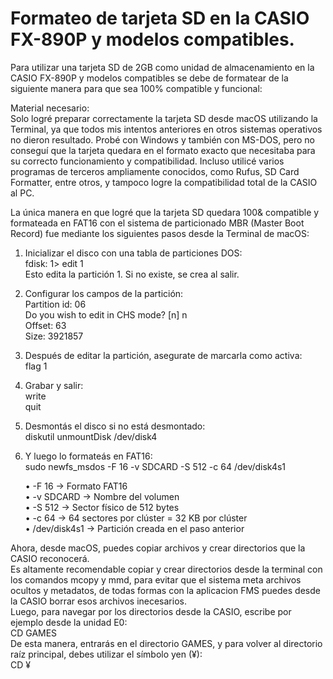 # Formateo de tarjeta SD en la CASIO FX-890P y modelos compatibles.

Para utilizar una tarjeta SD de 2GB como unidad de almacenamiento en la CASIO FX-890P y modelos compatibles se debe de formatear de la siguiente manera para que sea 100% compatible y funcional: <br>

Material necesario: <br>
Solo logré preparar correctamente la tarjeta SD desde macOS utilizando la Terminal, ya que todos mis intentos anteriores en otros sistemas operativos no dieron resultado. Probé con Windows y también con MS-DOS, pero no conseguí que la tarjeta quedara en el formato exacto que necesitaba para su correcto funcionamiento y compatibilidad. Incluso utilicé varios programas de terceros ampliamente conocidos, como Rufus, SD Card Formatter, entre otros, y tampoco logre la compatibilidad total de la CASIO al PC. <br>

La única manera en que logré que la tarjeta SD quedara 100& compatible y formateada en FAT16 con el sistema de particionado MBR (Master Boot Record) fue mediante los siguientes pasos desde la Terminal de macOS: <br>

 1. Inicializar el disco con una tabla de particiones DOS: <br>
 fdisk: 1> edit 1 <br>
 Esto edita la partición 1. Si no existe, se crea al salir. <br>

 2. Configurar los campos de la partición: <br>
 Partition id: 06 <br>
 Do you wish to edit in CHS mode? [n] n <br>
 Offset: 63 <br>
 Size: 3921857 <br>

 3. Después de editar la partición, asegurate de marcarla como activa: <br>
 flag 1

 4. Grabar y salir: <br>
 write <br>
 quit <br>

 5. Desmontás el disco si no está desmontado: <br>
 diskutil unmountDisk /dev/disk4 <br>

 6. Y luego lo formateás en FAT16: <br>
 sudo newfs_msdos -F 16 -v SDCARD -S 512 -c 64 /dev/disk4s1 <br>

 	•	-F 16 → Formato FAT16 <br>
 	•	-v SDCARD → Nombre del volumen <br>
 	•	-S 512 → Sector físico de 512 bytes <br>
 	•	-c 64 → 64 sectores por clúster = 32 KB por clúster <br>
 	•	/dev/disk4s1 → Partición creada en el paso anterior <br>

Ahora, desde macOS, puedes copiar archivos y crear directorios que la CASIO reconocerá. <br>
Es altamente recomendable copiar y crear directorios desde la terminal con los comandos mcopy y mmd, para evitar que el sistema meta archivos ocultos y metadatos, de todas formas con la aplicacion FMS puedes desde la CASIO borrar esos archivos inecesarios. <br>
Luego, para navegar por los directorios desde la CASIO, escribe por ejemplo desde la unidad E0: <br>
CD GAMES <br>
De esta manera, entrarás en el directorio GAMES, y para volver al directorio raíz principal, debes utilizar el símbolo yen (¥): <br>
CD ¥ <br>




 
	
	
